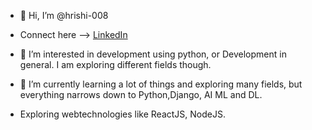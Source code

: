 - 👋 Hi, I’m @hrishi-008
- Connect here --> [LinkedIn](https://www.linkedin.com/in/hrishk)

- 👀 I’m interested in development using python, or Development in general. I am exploring different fields though.
- 🌱 I’m currently learning a lot of things and exploring many fields, but everything narrows down to Python,Django, AI ML and DL.
- Exploring webtechnologies like ReactJS, NodeJS.




<!---
hrishi-008/hrishi-008 is a ✨ special ✨ repository because its `README.md` (this file) appears on your GitHub profile.
You can click the Preview link to take a look at your changes.
--->
